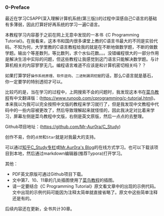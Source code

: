 ### 0-Preface

最近在学习CSAPP(深入理解计算机系统(第三版))的过程中深感自己C语言的基础有多薄弱，因此打算好好再系统的学习一遍C语言。

本教程学习内容基于之前在网上无意中发现的一本书《C Programming Tutorial》。在我看来，这本书和国内很多课堂上教的C语言书最大的不同是实验代码。不知为何，大学里教的C语言教程给我的就是在不断地做数学题，不断的做数学题。输出个等差数列，等比数列，求个水仙花数。。。没错编程很大的一部分作用是解决生活中实际的问题，但这些教程让我感觉到这门语言只能解决数学题。与计算机相关的内容寥寥无几。编程语言难道不应该是和计算机密切相关吗？？

如果打算学好`操作系统原理`、`软件逆向`、`二进制漏洞挖掘`的话，那么C语言就是基石，你一定要学的特别透彻才可以。

比较巧的是，当在学习的过程中，上网搜索不会的问题时，我发现这本书在[菜鸟教程](https://www.runoob.com/)有中文翻译版：(https://www.runoob.com/cprogramming/c-tutorial.html)。 本来我以为我可以完全按照中文版的教程来学习就行了，但是我发现中文教程中代码中的一些内容被更改了，然后导致理解起来就怪怪的，因此我决定对比着来学习，屏幕左侧是菜鸟教程中文版，右侧是英文原版，然后一点点的去整理。

Github项目地址：(https://github.com/Mr-Aur0ra/C_Study)

创作不易，你的`点赞`和`Star`就是对我最大的支持。

可以通过[知乎C_Study专栏](https://www.zhihu.com/column/c_1562837567783034880)或[Mr.Aur0ra's Blog](https://www.0x613664.com/)的在线方式学习。也可以下载该项目到本地，然后通过markdown编辑器(推荐Typora)打开学习。



其他：

- PDF英文原版可通过Github项目下载。
- 文中第7、10、11章的几处插图使用了[菜鸟教程](https://www.runoob.com/)的插图。
- 请一定要结合《C Programming Tutorial》原文看文章中的出现的示例代码。文中出现的示例代码可能因为注释太简单就直接省略了。原文中这些简单注释还是有的。

后续内容还在更新，全书共计30章。

